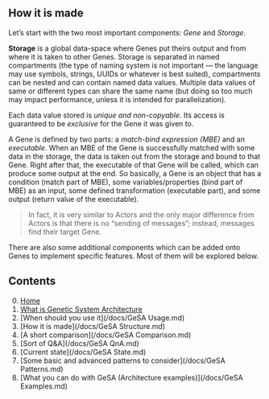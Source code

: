 
## How it is made

Let’s start with the two most important components: *Gene* and *Storage*.

**Storage** is a global data-space where Genes put theirs output and from where
it is taken to other Genes. Storage is separated in named compartments (the
type of naming system is not important — the language may use symbols, strings,
UUIDs or whatever is best suited), compartments can be nested and can contain
named data values. Multiple data values of same or different types can share
the same name (but doing so too much may impact performance, unless it is
intended for parallelization).

Each data value stored is *unique and non-copyable*. Its access is guaranteed
to be *exclusive* for the Gene it was given to.

A Gene is defined by two parts: a *match-bind expression (MBE)* and an
*executable*. When an MBE of the Gene is successfully matched with some data in
the storage, the data is taken out from the storage and bound to that Gene.
Right after that, the executable of that Gene will be called, which can produce
some output at the end. So basically, a Gene is an object that has a condition
(match part of MBE), some variables/properties (bind part of MBE) as an input,
some defined transformation (executable part), and some output (return value of
the executable).

> In fact, it is very similar to Actors and the only major difference from
> Actors is that there is no “sending of messages”; instead, messages find
> their target Gene.

There are also some additional components which can be added onto Genes to
implement specific features. Most of them will be explored below.

## Contents

0. [Home](/)
1. [What is Genetic System Architecture](/docs/GeSA%20Description.md)
2. [When should you use it](/docs/GeSA Usage.md)
3. [How it is made](/docs/GeSA Structure.md)
4. [A short comparison](/docs/GeSA Comparison.md)
5. [Sort of Q&A](/docs/GeSA QnA.md)
6. [Current state](/docs/GeSA State.md)
7. [Some basic and advanced patterns to consider](/docs/GeSA Patterns.md)
8. [What you can do with GeSA (Architecture examples)](/docs/GeSA Examples.md)


